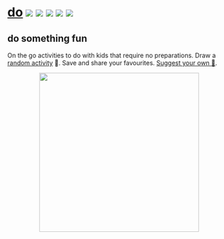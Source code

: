 # [do](https://do.omrilotan.com) [![](https://img.shields.io/github/workflow/status/omrilotan/do/Publish/build?logo=github&style=flat-square)](https://github.com/omrilotan/do/actions?query=workflow%3APublish+branch%3Abuild) [![](https://img.shields.io/github/workflow/status/omrilotan/do/Publish/main?label=pages&logo=github&style=flat-square)](https://github.com/omrilotan/do/actions?query=workflow%3APublish+branch%3Amain) ![](https://img.shields.io/github/commit-activity/w/omrilotan/do?style=flat-square&1) ![](https://img.shields.io/uptimerobot/ratio/7/m783966646-c77ee5ccd11a66fe751807af?style=flat-square) ![](https://img.shields.io/github/contributors/omrilotan/do?style=flat-square)
## do something fun

On the go activities to do with kids that require no preparations. Draw a [random activity](https://do.omrilotan.com/random/) 🤪. Save and share your favourites. [Suggest your own 🤩](https://github.com/omrilotan/do/issues/new/choose).

<p align="center">
  <a href="https://do.omrilotan.com/random/?ckv={{ cacheKeyVersion }}"><img src="https://user-images.githubusercontent.com/516342/75481509-d4a3b680-59ab-11ea-8262-a76554aff322.png" width="360"></a>
</p>
